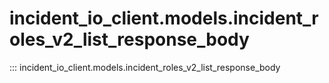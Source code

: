 # incident_io_client.models.incident_roles_v2_list_response_body

::: incident_io_client.models.incident_roles_v2_list_response_body
